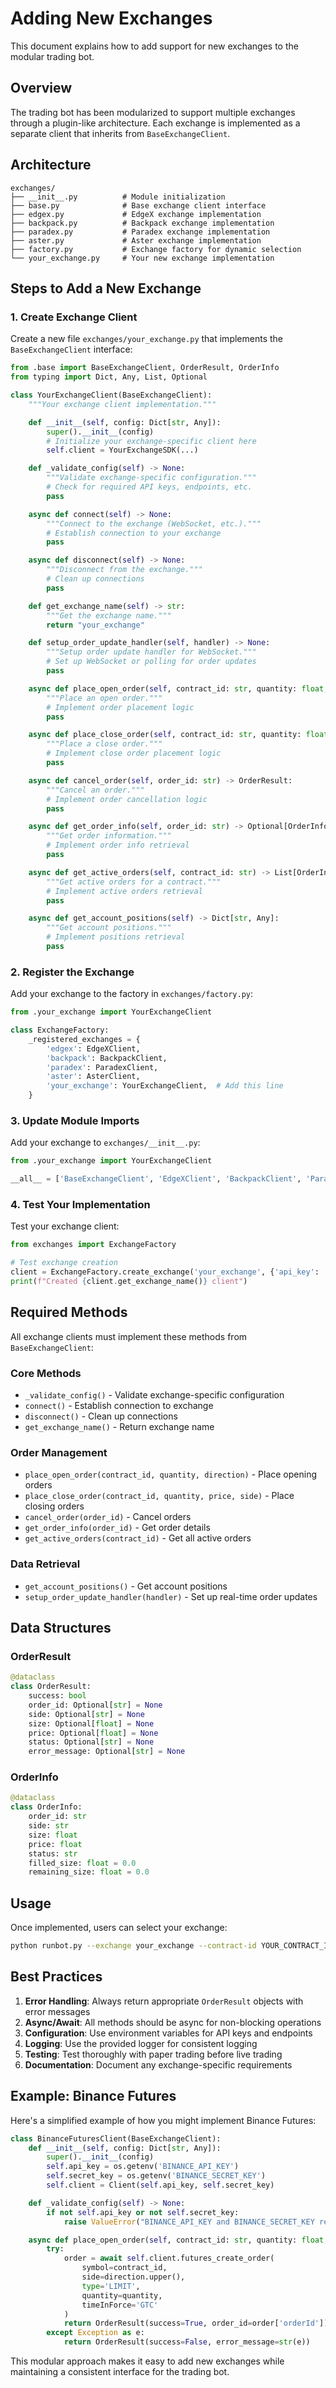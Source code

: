 # Adding New Exchanges

This document explains how to add support for new exchanges to the modular trading bot.

## Overview

The trading bot has been modularized to support multiple exchanges through a plugin-like architecture. Each exchange is implemented as a separate client that inherits from `BaseExchangeClient`.

## Architecture

```
exchanges/
├── __init__.py          # Module initialization
├── base.py              # Base exchange client interface
├── edgex.py             # EdgeX exchange implementation
├── backpack.py          # Backpack exchange implementation
├── paradex.py           # Paradex exchange implementation
├── aster.py             # Aster exchange implementation
├── factory.py           # Exchange factory for dynamic selection
└── your_exchange.py     # Your new exchange implementation
```

## Steps to Add a New Exchange

### 1. Create Exchange Client

Create a new file `exchanges/your_exchange.py` that implements the `BaseExchangeClient` interface:

```python
from .base import BaseExchangeClient, OrderResult, OrderInfo
from typing import Dict, Any, List, Optional

class YourExchangeClient(BaseExchangeClient):
    """Your exchange client implementation."""

    def __init__(self, config: Dict[str, Any]):
        super().__init__(config)
        # Initialize your exchange-specific client here
        self.client = YourExchangeSDK(...)

    def _validate_config(self) -> None:
        """Validate exchange-specific configuration."""
        # Check for required API keys, endpoints, etc.
        pass

    async def connect(self) -> None:
        """Connect to the exchange (WebSocket, etc.)."""
        # Establish connection to your exchange
        pass

    async def disconnect(self) -> None:
        """Disconnect from the exchange."""
        # Clean up connections
        pass

    def get_exchange_name(self) -> str:
        """Get the exchange name."""
        return "your_exchange"

    def setup_order_update_handler(self, handler) -> None:
        """Setup order update handler for WebSocket."""
        # Set up WebSocket or polling for order updates
        pass

    async def place_open_order(self, contract_id: str, quantity: float, direction: str) -> OrderResult:
        """Place an open order."""
        # Implement order placement logic
        pass

    async def place_close_order(self, contract_id: str, quantity: float, price: float, side: str) -> OrderResult:
        """Place a close order."""
        # Implement close order placement logic
        pass

    async def cancel_order(self, order_id: str) -> OrderResult:
        """Cancel an order."""
        # Implement order cancellation logic
        pass

    async def get_order_info(self, order_id: str) -> Optional[OrderInfo]:
        """Get order information."""
        # Implement order info retrieval
        pass

    async def get_active_orders(self, contract_id: str) -> List[OrderInfo]:
        """Get active orders for a contract."""
        # Implement active orders retrieval
        pass

    async def get_account_positions(self) -> Dict[str, Any]:
        """Get account positions."""
        # Implement positions retrieval
        pass
```

### 2. Register the Exchange

Add your exchange to the factory in `exchanges/factory.py`:

```python
from .your_exchange import YourExchangeClient

class ExchangeFactory:
    _registered_exchanges = {
        'edgex': EdgeXClient,
        'backpack': BackpackClient,
        'paradex': ParadexClient,
        'aster': AsterClient,
        'your_exchange': YourExchangeClient,  # Add this line
    }
```

### 3. Update Module Imports

Add your exchange to `exchanges/__init__.py`:

```python
from .your_exchange import YourExchangeClient

__all__ = ['BaseExchangeClient', 'EdgeXClient', 'BackpackClient', 'ParadexClient', 'AsterClient', 'YourExchangeClient', 'ExchangeFactory']
```

### 4. Test Your Implementation

Test your exchange client:

```python
from exchanges import ExchangeFactory

# Test exchange creation
client = ExchangeFactory.create_exchange('your_exchange', {'api_key': 'test'})
print(f"Created {client.get_exchange_name()} client")
```

## Required Methods

All exchange clients must implement these methods from `BaseExchangeClient`:

### Core Methods

- `_validate_config()` - Validate exchange-specific configuration
- `connect()` - Establish connection to exchange
- `disconnect()` - Clean up connections
- `get_exchange_name()` - Return exchange name

### Order Management

- `place_open_order(contract_id, quantity, direction)` - Place opening orders
- `place_close_order(contract_id, quantity, price, side)` - Place closing orders
- `cancel_order(order_id)` - Cancel orders
- `get_order_info(order_id)` - Get order details
- `get_active_orders(contract_id)` - Get all active orders

### Data Retrieval

- `get_account_positions()` - Get account positions
- `setup_order_update_handler(handler)` - Set up real-time order updates

## Data Structures

### OrderResult

```python
@dataclass
class OrderResult:
    success: bool
    order_id: Optional[str] = None
    side: Optional[str] = None
    size: Optional[float] = None
    price: Optional[float] = None
    status: Optional[str] = None
    error_message: Optional[str] = None
```

### OrderInfo

```python
@dataclass
class OrderInfo:
    order_id: str
    side: str
    size: float
    price: float
    status: str
    filled_size: float = 0.0
    remaining_size: float = 0.0
```

## Usage

Once implemented, users can select your exchange:

```bash
python runbot.py --exchange your_exchange --contract-id YOUR_CONTRACT_ID
```

## Best Practices

1. **Error Handling**: Always return appropriate `OrderResult` objects with error messages
2. **Async/Await**: All methods should be async for non-blocking operations
3. **Configuration**: Use environment variables for API keys and endpoints
4. **Logging**: Use the provided logger for consistent logging
5. **Testing**: Test thoroughly with paper trading before live trading
6. **Documentation**: Document any exchange-specific requirements

## Example: Binance Futures

Here's a simplified example of how you might implement Binance Futures:

```python
class BinanceFuturesClient(BaseExchangeClient):
    def __init__(self, config: Dict[str, Any]):
        super().__init__(config)
        self.api_key = os.getenv('BINANCE_API_KEY')
        self.secret_key = os.getenv('BINANCE_SECRET_KEY')
        self.client = Client(self.api_key, self.secret_key)

    def _validate_config(self) -> None:
        if not self.api_key or not self.secret_key:
            raise ValueError("BINANCE_API_KEY and BINANCE_SECRET_KEY required")

    async def place_open_order(self, contract_id: str, quantity: float, direction: str) -> OrderResult:
        try:
            order = await self.client.futures_create_order(
                symbol=contract_id,
                side=direction.upper(),
                type='LIMIT',
                quantity=quantity,
                timeInForce='GTC'
            )
            return OrderResult(success=True, order_id=order['orderId'])
        except Exception as e:
            return OrderResult(success=False, error_message=str(e))
```

This modular approach makes it easy to add new exchanges while maintaining a consistent interface for the trading bot.
